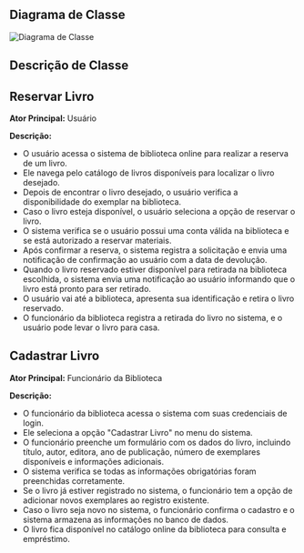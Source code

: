 ## Diagrama de Classe

![Diagrama de Classe](/img/CasosDeUso.jpg)

## Descrição de Classe

## Reservar Livro

**Ator Principal:** Usuário

**Descrição:**
- O usuário acessa o sistema de biblioteca online para realizar a reserva de um livro.
- Ele navega pelo catálogo de livros disponíveis para localizar o livro desejado.
- Depois de encontrar o livro desejado, o usuário verifica a disponibilidade do exemplar na biblioteca.
- Caso o livro esteja disponível, o usuário seleciona a opção de reservar o livro.
- O sistema verifica se o usuário possui uma conta válida na biblioteca e se está autorizado a reservar materiais.
- Após confirmar a reserva, o sistema registra a solicitação e envia uma notificação de confirmação ao usuário com a data de devolução.
- Quando o livro reservado estiver disponível para retirada na biblioteca escolhida, o sistema envia uma notificação ao usuário informando que o livro está pronto para ser retirado.
- O usuário vai até a biblioteca, apresenta sua identificação e retira o livro reservado.
- O funcionário da biblioteca registra a retirada do livro no sistema, e o usuário pode levar o livro para casa.

## Cadastrar Livro

**Ator Principal:** Funcionário da Biblioteca

**Descrição:**
- O funcionário da biblioteca acessa o sistema com suas credenciais de login.
- Ele seleciona a opção "Cadastrar Livro" no menu do sistema.
- O funcionário preenche um formulário com os dados do livro, incluindo título, autor, editora, ano de publicação, número de exemplares disponíveis e informações adicionais.
- O sistema verifica se todas as informações obrigatórias foram preenchidas corretamente.
- Se o livro já estiver registrado no sistema, o funcionário tem a opção de adicionar novos exemplares ao registro existente.
- Caso o livro seja novo no sistema, o funcionário confirma o cadastro e o sistema armazena as informações no banco de dados.
- O livro fica disponível no catálogo online da biblioteca para consulta e empréstimo.
